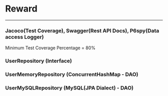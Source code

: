 # Reward

---
### Jacoco(Test Coverage), Swagger(Rest API Docs), P6spy(Data access Logger)
Minimum Test Coverage Percentage = 80%

### UserRepository (Interface)

### UserMemoryRepository (ConcurrentHashMap - DAO)

### UserMySQLRepository (MySQL(JPA Dialect) - DAO)
